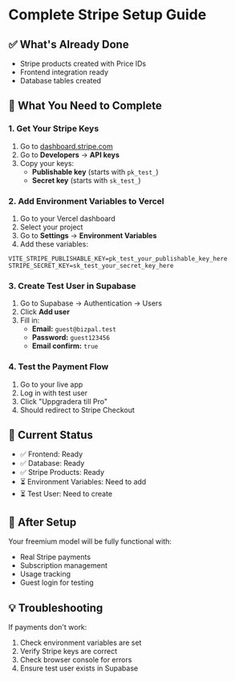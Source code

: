 # Complete Stripe Setup Guide

## ✅ What's Already Done
- Stripe products created with Price IDs
- Frontend integration ready
- Database tables created

## 🔧 What You Need to Complete

### 1. Get Your Stripe Keys
1. Go to [dashboard.stripe.com](https://dashboard.stripe.com)
2. Go to **Developers** → **API keys**
3. Copy your keys:
   - **Publishable key** (starts with `pk_test_`)
   - **Secret key** (starts with `sk_test_`)

### 2. Add Environment Variables to Vercel
1. Go to your Vercel dashboard
2. Select your project
3. Go to **Settings** → **Environment Variables**
4. Add these variables:

```
VITE_STRIPE_PUBLISHABLE_KEY=pk_test_your_publishable_key_here
STRIPE_SECRET_KEY=sk_test_your_secret_key_here
```

### 3. Create Test User in Supabase
1. Go to Supabase → Authentication → Users
2. Click **Add user**
3. Fill in:
   - **Email:** `guest@bizpal.test`
   - **Password:** `guest123456`
   - **Email confirm:** `true`

### 4. Test the Payment Flow
1. Go to your live app
2. Log in with test user
3. Click "Uppgradera till Pro"
4. Should redirect to Stripe Checkout

## 🎯 Current Status
- ✅ Frontend: Ready
- ✅ Database: Ready  
- ✅ Stripe Products: Ready
- ⏳ Environment Variables: Need to add
- ⏳ Test User: Need to create

## 🚀 After Setup
Your freemium model will be fully functional with:
- Real Stripe payments
- Subscription management
- Usage tracking
- Guest login for testing

## 💡 Troubleshooting
If payments don't work:
1. Check environment variables are set
2. Verify Stripe keys are correct
3. Check browser console for errors
4. Ensure test user exists in Supabase 